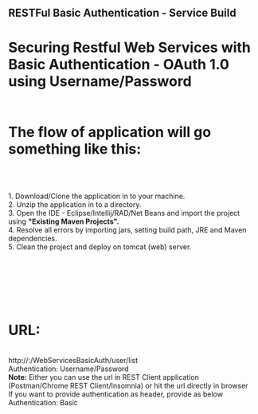 RESTFul Basic Authentication - Service Build
--------------------------------------------

Securing Restful Web Services with Basic Authentication - OAuth 1.0 using Username/Password
<br/><br/><br/>
The flow of application will go something like this:<br/><br/>
===============================================================
<br/>
1. Download/Clone the application in to your machine.<br/>
2. Unzip the application in to a directory.<br/>
3. Open the IDE - Eclipse/Intellij/RAD/Net Beans and import the project using <b>"Existing Maven Projects".</b> <br/>
4. Resolve all errors by importing jars, setting build path, JRE and Maven dependencies. <br/>
5. Clean the project and deploy on tomcat (web) server. <br/>


<br/><br/><br/>
URL:<br/>
====
<br/>
http://<hostname>:<port>/WebServicesBasicAuth/user/list <br/>
Authentication: Username/Password
<br/>
<b>Note:</b> Either you can use the url in REST Client application (Postman/Chrome REST Client/Insomnia) or hit the url directly in browser <br/>
If you want to provide authentication as header, provide as below <br/>
Authentication: Basic<space><Base64 Endode value in format "username:password">
















